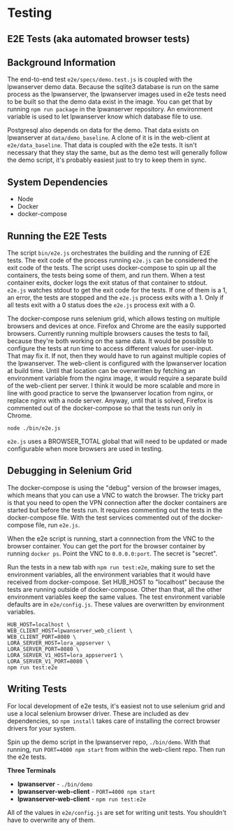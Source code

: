 # Testing

## E2E Tests (aka automated browser tests)

## Background Information

The end-to-end test `e2e/specs/demo.test.js` is coupled with the lpwanserver demo
data.  Because the sqlite3 database is run on the same process as the lpwanserver,
the lpwanserver images used in e2e tests need to be built so that the demo data exist
in the image. You can get that by running `npm run package` in the lpwanserver repository.
An environment variable is used to let lpwanserver know which database file to use.

Postgresql also depends on data for the demo.  That data exists on lpwanserver at
`data/demo_baseline`.  A clone of it is in the web-client at `e2e/data_baseline`.
That data is coupled with the e2e tests.  It isn't necessary that they stay the same,
but as the demo test will generally follow the demo script, it's probably easiest
just to try to keep them in sync.

## System Dependencies

- Node
- Docker
- docker-compose

## Running the E2E Tests

The script `bin/e2e.js` orchestrates the building and the running of E2E tests.
The exit code of the process running `e2e.js` can be considered the exit code of
the tests.  The script uses docker-compose to spin up all the containers, the tests
being some of them, and run them.  When a test container exits, docker logs the
exit status of that container to stdout.  `e2e.js` watches stdout to get the
exit code for the tests.  If one of them is a 1, an error, the tests are stopped
and the `e2e.js` process exits with a 1.  Only if all tests exit with a 0 status
does the `e2e.js` process exit with a 0.

The docker-compose runs selenium grid, which allows testing on multiple browsers
and devices at once.  Firefox and Chrome are the easily supported browsers.  Currently
running multiple browsers causes the tests to fail, because they're both working
on the same data.  It would be possible to configure the tests at run time to
access different values for user-input.  That may fix it.  If not, then they would
have to run against multiple copies of the lpwanserver.  The web-client is configured
with the lpwanserver location at build time.  Until that location can be overwritten
by fetching an environment variable from the nginx image, it would require a separate build
of the web-client per server.  I think it would be more scalable and more in line with
good practice to serve the lpwanserver location from nginx, or replace nginx with a
node server.  Anyway, until that is solved, Firefox is commented out of the
docker-compose so that the tests run only in Chrome.

`node ./bin/e2e.js`

`e2e.js` uses a BROWSER_TOTAL global that will need to be updated or made configurable
when more browsers are used in testing.

## Debugging in Selenium Grid

The docker-compose is using the "debug" version of the browser images, which means
that you can use a VNC to watch the browser.  The tricky part is that you need
to open the VPN connection after the docker containers are started but before the tests run.
It requires commenting out the tests in the docker-compose file.  With the test
services commented out of the docker-compose file, run `e2e.js`.

When the e2e script is running, start a connnection from the VNC to the browser container.
You can get the port for the browser container by running `docker ps`.
Point the VNC to `0.0.0.0:port`.  The secret is "secret".

Run the tests in a new tab with `npm run test:e2e`, making sure to set the environment variables,
all the environment variables that it would have received from docker-compose.
Set HUB_HOST to "localhost" because the tests are running outside of docker-compose.
Other than that, all the other environment variables keep the same values.
The test environment variable defaults are in `e2e/config.js`.  These values are
overwritten by environment variables.

```
HUB_HOST=localhost \
WEB_CLIENT_HOST=lpwanserver_web_client \
WEB_CLIENT_PORT=8080 \
LORA_SERVER_HOST=lora_appserver \
LORA_SERVER_PORT=8080 \
LORA_SERVER_V1_HOST=lora_appserver1 \
LORA_SERVER_V1_PORT=8080 \
npm run test:e2e  
```

## Writing Tests

For local development of e2e tests, it's easiest not to use selenium grid and
use a local selenium browser driver.  These are included as dev dependencies,
so `npm install` takes care of installing the correct browser drivers for your system.

Spin up the demo script in the lpwanserver repo, `./bin/demo`.  With that running,
run `PORT=4000 npm start` from within the web-client repo.  Then run the e2e tests.

**Three Terminals**

- **lpwanserver** - `./bin/demo`
- **lpwanserver-web-client** - `PORT=4000 npm start`
- **lpwanserver-web-client** - `npm run test:e2e`

All of the values in `e2e/config.js` are set for writing unit tests.  You shouldn't
have to overwrite any of them.
